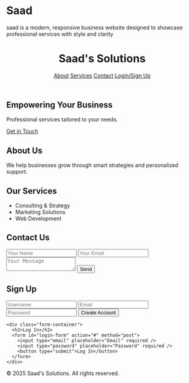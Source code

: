 # Saad
saad is a modern, responsive business website designed to showcase professional services with style and clarity
<!DOCTYPE html>
<html lang="en">
<head>
  <meta charset="UTF-8" />
  <meta name="viewport" content="width=device-width, initial-scale=1.0" />
  <title>Saad's Solutions</title>
  <link rel="stylesheet" href="style.css" />
</head>
<body>
  <header>
    <h1>Saad's Solutions</h1>
    <nav>
      <a href="#about">About</a>
      <a href="#services">Services</a>
      <a href="#contact">Contact</a>
      <a href="#auth">Login/Sign Up</a>
    </nav>
  </header>

  <section id="hero">
    <h2>Empowering Your Business</h2>
    <p>Professional services tailored to your needs.</p>
    <a href="#contact" class="btn">Get in Touch</a>
  </section>

  <section id="about">
    <h2>About Us</h2>
    <p>We help businesses grow through smart strategies and personalized support.</p>
  </section>

  <section id="services">
    <h2>Our Services</h2>
    <ul>
      <li>Consulting & Strategy</li>
      <li>Marketing Solutions</li>
      <li>Web Development</li>
    </ul>
  </section>

  <section id="contact">
    <h2>Contact Us</h2>
    <form action="#" method="post">
      <input type="text" placeholder="Your Name" required />
      <input type="email" placeholder="Your Email" required />
      <textarea placeholder="Your Message" required></textarea>
      <button type="submit">Send</button>
    </form>
  </section>

  <section id="auth">
    <div class="form-container">
      <h2>Sign Up</h2>
      <form id="signup-form" action="#" method="post">
        <input type="text" placeholder="Username" required />
        <input type="email" placeholder="Email" required />
        <input type="password" placeholder="Password" required />
        <button type="submit">Create Account</button>
      </form>
    </div>

    <div class="form-container">
      <h2>Log In</h2>
      <form id="login-form" action="#" method="post">
        <input type="email" placeholder="Email" required />
        <input type="password" placeholder="Password" required />
        <button type="submit">Log In</button>
      </form>
    </div>
  </section>

  <footer>
    <p>&copy; 2025 Saad's Solutions. All rights reserved.</p>
  </footer>
</body>
</html>
